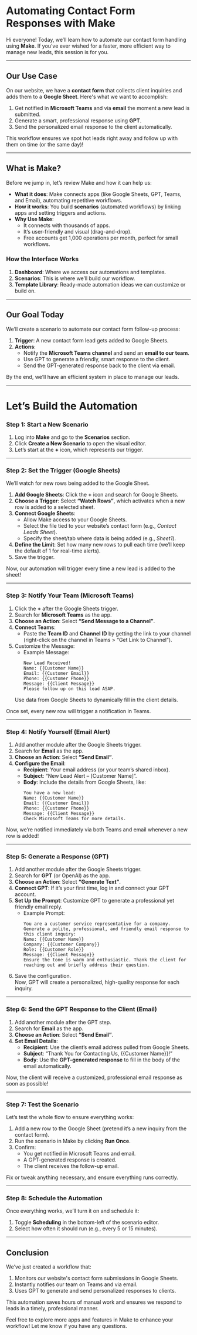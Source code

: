 # **Automating Contact Form Responses with Make**

Hi everyone! Today, we’ll learn how to automate our contact form handling using **Make**. If you’ve ever wished for a faster, more efficient way to manage new leads, this session is for you.

---

## **Our Use Case**
On our website, we have a **contact form** that collects client inquiries and adds them to a **Google Sheet**. Here's what we want to accomplish:  

1. Get notified in **Microsoft Teams** and via **email** the moment a new lead is submitted.  
2. Generate a smart, professional response using **GPT**.  
3. Send the personalized email response to the client automatically.  

This workflow ensures we spot hot leads right away and follow up with them on time (or the same day)!

---

## **What is Make?**

Before we jump in, let’s review Make and how it can help us:  

- **What it does**: Make connects apps (like Google Sheets, GPT, Teams, and Email), automating repetitive workflows.  
- **How it works**: You build **scenarios** (automated workflows) by linking apps and setting triggers and actions.  
- **Why Use Make**:  
    - It connects with thousands of apps.  
    - It’s user-friendly and visual (drag-and-drop).  
    - Free accounts get 1,000 operations per month, perfect for small workflows.  

### **How the Interface Works**
1. **Dashboard**: Where we access our automations and templates.  
2. **Scenarios**: This is where we’ll build our workflow.  
3. **Template Library**: Ready-made automation ideas we can customize or build on.  

---

## **Our Goal Today**
We’ll create a scenario to automate our contact form follow-up process:  

1. **Trigger**: A new contact form lead gets added to Google Sheets.  
2. **Actions**:
   - Notify the **Microsoft Teams channel** and send an **email to our team**.  
   - Use GPT to generate a friendly, smart response to the client.  
   - Send the GPT-generated response back to the client via email.

By the end, we’ll have an efficient system in place to manage our leads.

---

# **Let’s Build the Automation**  

### **Step 1: Start a New Scenario**
1. Log into **Make** and go to the **Scenarios** section.  
2. Click **Create a New Scenario** to open the visual editor.  
3. Let’s start at the **+** icon, which represents our trigger.  

---

### **Step 2: Set the Trigger (Google Sheets)**  
We’ll watch for new rows being added to the Google Sheet.   

1. **Add Google Sheets**: Click the **+** icon and search for Google Sheets.  
2. **Choose a Trigger**: Select **“Watch Rows”**, which activates when a new row is added to a selected sheet.  
3. **Connect Google Sheets**:  
   - Allow Make access to your Google Sheets.  
   - Select the file tied to your website’s contact form (e.g., *Contact Leads Sheet*).  
   - Specify the sheet/tab where data is being added (e.g., *Sheet1*).  
4. **Define the Limit**: Set how many new rows to pull each time (we’ll keep the default of 1 for real-time alerts).   
5. Save the trigger.  

Now, our automation will trigger every time a new lead is added to the sheet!

---

### **Step 3: Notify Your Team (Microsoft Teams)**  

1. Click the **+** after the Google Sheets trigger.  
2. Search for **Microsoft Teams** as the app.  
3. **Choose an Action**: Select **“Send Message to a Channel”**.  
4. **Connect Teams**:  
   - Paste the **Team ID** and **Channel ID** by getting the link to your channel (right-click on the channel in Teams > “Get Link to Channel”).  
5. Customize the Message:  
   - Example Message:  
     ```
     New Lead Received!  
     Name: {{Customer Name}}  
     Email: {{Customer Email}}
     Phone: {{Customer Phone}}
     Message: {{Client Message}}  
     Please follow up on this lead ASAP.
     ```
   Use data from Google Sheets to dynamically fill in the client details.  

Once set, every new row will trigger a notification in Teams.  

---

### **Step 4: Notify Yourself (Email Alert)**  

1. Add another module after the Google Sheets trigger.  
2. Search for **Email** as the app.  
3. **Choose an Action**: Select **“Send Email”**.  
4. **Configure the Email**:  
   - **Recipient**: Your email address (or your team’s shared inbox).  
   - **Subject**: “New Lead Alert – [Customer Name]”.  
   - **Body**: Include the details from Google Sheets, like:  
     ```
     You have a new lead:
     Name: {{Customer Name}}  
     Email: {{Customer Email}}
     Phone: {{Customer Phone}}
     Message: {{Client Message}}  
     Check Microsoft Teams for more details.
     ```  

Now, we’re notified immediately via both Teams and email whenever a new row is added!  

---

### **Step 5: Generate a Response (GPT)**  

1. Add another module after the Google Sheets trigger.  
2. Search for **GPT** (or OpenAI) as the app.  
3. **Choose an Action**: Select **“Generate Text”**.  
4. **Connect GPT**: If it’s your first time, log in and connect your GPT account.  
5. **Set Up the Prompt**: Customize GPT to generate a professional yet friendly email reply.  
    - Example Prompt:  
      ```
      You are a customer service representative for a company. Generate a polite, professional, and friendly email response to this client inquiry:  
      Name: {{Customer Name}}  
      Company: {{Customer Company}}
      Role: {{Customer Role}}
      Message: {{Client Message}}
      Ensure the tone is warm and enthusiastic. Thank the client for reaching out and briefly address their question.
      ```  
6. Save the configuration.  
Now, GPT will create a personalized, high-quality response for each inquiry.  

---

### **Step 6: Send the GPT Response to the Client (Email)**  

1. Add another module after the GPT step.  
2. Search for **Email** as the app.  
3. **Choose an Action**: Select **“Send Email”**.  
4. **Set Email Details**:  
   - **Recipient**: Use the client’s email address pulled from Google Sheets.  
   - **Subject**: “Thank You for Contacting Us, {{Customer Name}}!”  
   - **Body**: Use the **GPT-generated response** to fill in the body of the email automatically.  

Now, the client will receive a customized, professional email response as soon as possible!  

---

### **Step 7: Test the Scenario**
Let’s test the whole flow to ensure everything works:  

1. Add a new row to the Google Sheet (pretend it’s a new inquiry from the contact form).  
2. Run the scenario in Make by clicking **Run Once**.  
3. Confirm:  
   - You get notified in Microsoft Teams and email.  
   - A GPT-generated response is created.  
   - The client receives the follow-up email.  

Fix or tweak anything necessary, and ensure everything runs correctly.  

---

### **Step 8: Schedule the Automation**
Once everything works, we’ll turn it on and schedule it:  

1. Toggle **Scheduling** in the bottom-left of the scenario editor.  
2. Select how often it should run (e.g., every 5 or 15 minutes).  

---

## **Conclusion**
We’ve just created a workflow that:  
1. Monitors our website's contact form submissions in Google Sheets.  
2. Instantly notifies our team on Teams and via email.  
3. Uses GPT to generate and send personalized responses to clients.

This automation saves hours of manual work and ensures we respond to leads in a timely, professional manner.  

Feel free to explore more apps and features in Make to enhance your workflow! Let me know if you have any questions.
